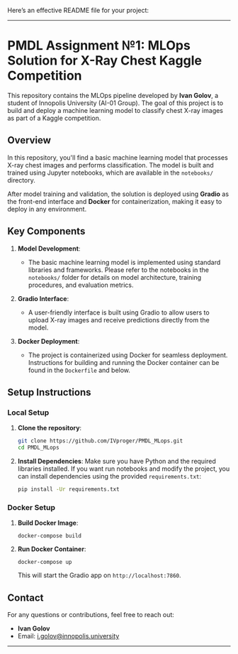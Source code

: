 Here’s an effective README file for your project:

---

# PMDL Assignment №1: MLOps Solution for X-Ray Chest Kaggle Competition 

This repository contains the MLOps pipeline developed by **Ivan Golov**, a student of Innopolis University (AI-01 Group). The goal of this project is to build and deploy a machine learning model to classify chest X-ray images as part of a Kaggle competition.

## Overview

In this repository, you'll find a basic machine learning model that processes X-ray chest images and performs classification. The model is built and trained using Jupyter notebooks, which are available in the `notebooks/` directory.

After model training and validation, the solution is deployed using **Gradio** as the front-end interface and **Docker** for containerization, making it easy to deploy in any environment.

## Key Components

1. **Model Development**: 
   - The basic machine learning model is implemented using standard libraries and frameworks. Please refer to the notebooks in the `notebooks/` folder for details on model architecture, training procedures, and evaluation metrics.

2. **Gradio Interface**: 
   - A user-friendly interface is built using Gradio to allow users to upload X-ray images and receive predictions directly from the model.

3. **Docker Deployment**: 
   - The project is containerized using Docker for seamless deployment. Instructions for building and running the Docker container can be found in the `Dockerfile` and below.

## Setup Instructions

### Local Setup

1. **Clone the repository**:
    ```bash
    git clone https://github.com/IVproger/PMDL_MLops.git
    cd PMDL_MLops
    ```

2. **Install Dependencies**:
    Make sure you have Python and the required libraries installed. If you want run notebooks and modify the project, you can install dependencies using the provided `requirements.txt`:
    ```bash
    pip install -Ur requirements.txt
    ```

### Docker Setup

1. **Build Docker Image**:
    ```
    docker-compose build
    ```

2. **Run Docker Container**:
    ```
    docker-compose up
    ```

   This will start the Gradio app on `http://localhost:7860`.

## Contact

For any questions or contributions, feel free to reach out:

- **Ivan Golov**
- Email: [i.golov@innopolis.university](mailto:i.golov@innopolis.university)

---

